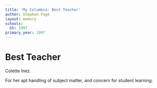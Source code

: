 ```yaml
---
title: 'My Columbia: Best Teacher'
author: Stephen Page
layout: memory
schools:
  GS: 1997
primary_year: 1997
---
```

# Best Teacher

Colette Inez.

For her apt handling of subject matter, and concern for student learning.
